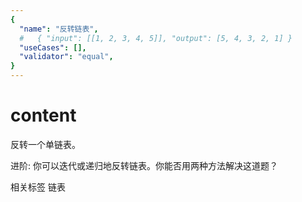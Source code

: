 ```yaml
---
{
  "name": "反转链表",
  #   { "input": [[1, 2, 3, 4, 5]], "output": [5, 4, 3, 2, 1] }
  "useCases": [],
  "validator": "equal",
}
---
```


# content

反转一个单链表。

进阶:
你可以迭代或递归地反转链表。你能否用两种方法解决这道题？

相关标签
链表
